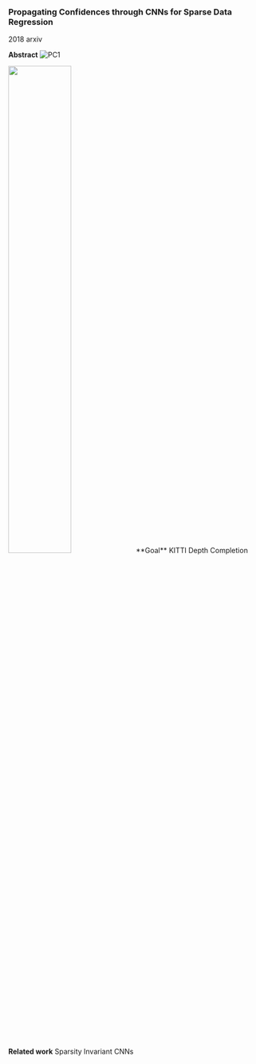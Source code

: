 ### Propagating Confidences through CNNs for Sparse Data Regression
2018 arxiv

**Abstract**
![PC1](https://github.com/jinghongkyq/jinghongkyq.github.io/raw/master/PaperReading/data/PC1.png)

<img src="https://github.com/jinghongkyq/jinghongkyq.github.io/raw/master/PaperReading/data/PC1.png" width="50%" height="50%">
**Goal**
KITTI Depth Completion

**Related work**
Sparsity Invariant CNNs
